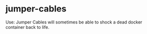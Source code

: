 # jumper-cables
Use: Jumper Cables will sometimes be able to shock a dead docker container back to life.   
